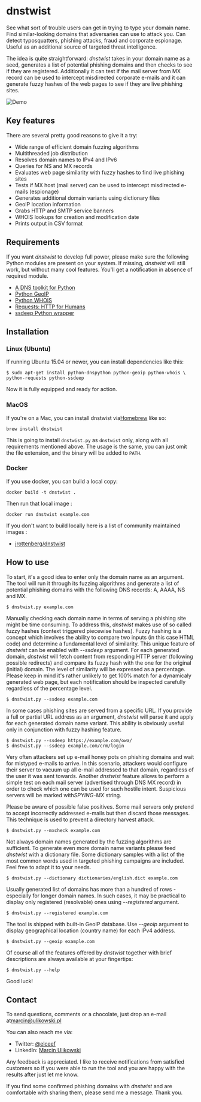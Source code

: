 dnstwist
========

See what sort of trouble users can get in trying to type your domain name. Find similar-looking domains that adversaries can use to attack you. Can detect typosquatters, phishing attacks, fraud and corporate espionage. Useful as an additional source of targeted threat intelligence.

The idea is quite straightforward: *dnstwist* takes in your domain name as a seed, generates a list of potential phishing domains and then checks to see if they are registered. Additionally it can test if the mail server from MX record can be used to intercept misdirected corporate e-mails and it can generate fuzzy hashes of the web pages to see if they are live phishing sites.

![Demo](/docs/screens/demo.gif)

Key features
------------

There are several pretty good reasons to give it a try:

-	Wide range of efficient domain fuzzing algorithms
-	Multithreaded job distribution
-	Resolves domain names to IPv4 and IPv6
-	Queries for NS and MX records
-	Evaluates web page similarity with fuzzy hashes to find live phishing sites
-	Tests if MX host (mail server) can be used to intercept misdirected e-mails (espionage)
-	Generates additional domain variants using dictionary files
-	GeoIP location information
-	Grabs HTTP and SMTP service banners
-	WHOIS lookups for creation and modification date
-	Prints output in CSV format

Requirements
------------

If you want *dnstwist* to develop full power, please make sure the following Python modules are present on your system. If missing, *dnstwist* will still work, but without many cool features. You'll get a notification in absence of required module.

-	[A DNS toolkit for Python](http://www.dnspython.org/)
-	[Python GeoIP](https://pypi.python.org/pypi/GeoIP/)
-	[Python WHOIS](https://pypi.python.org/pypi/whois)
-	[Requests: HTTP for Humans](http://www.python-requests.org/)
-	[ssdeep Python wrapper](https://pypi.python.org/pypi/ssdeep)

Installation
------------

### Linux (Ubuntu)

If running Ubuntu 15.04 or newer, you can install dependencies like this:

```
$ sudo apt-get install python-dnspython python-geoip python-whois \
python-requests python-ssdeep
```

Now it is fully equipped and ready for action.

### MacOS

If you're on a Mac, you can install dnstwist via[Homebrew](https://github.com/Homebrew/homebrew) like so:

```
brew install dnstwist
```

This is going to install `dnstwist.py` as `dnstwist` only, along with all requirements mentioned above. The usage is the same, you can just omit the file extension, and the binary will be added to `PATH`.

### Docker

If you use docker, you can build a local copy:

```
docker build -t dnstwist .
```

Then run that local image :

```
docker run dnstwist example.com
```

If you don't want to build locally here is a list of community maintained images :

-	[jrottenberg/dnstwist](https://hub.docker.com/r/jrottenberg/dnstwist/)

How to use
----------

To start, it's a good idea to enter only the domain name as an argument. The tool will run it through its fuzzing algorithms and generate a list of potential phishing domains with the following DNS records: A, AAAA, NS and MX.

```
$ dnstwist.py example.com
```

Manually checking each domain name in terms of serving a phishing site might be time consuming. To address this, *dnstwist* makes use of so called fuzzy hashes (context triggered piecewise hashes). Fuzzy hashing is a concept which involves the ability to compare two inputs (in this case HTML code) and determine a fundamental level of similarity. This unique feature of *dnstwist* can be enabled with *--ssdeep* argument. For each generated domain, *dnstwist* will fetch content from responding HTTP server (following possible redirects) and compare its fuzzy hash with the one for the original (initial) domain. The level of similarity will be expressed as a percentage. Please keep in mind it's rather unlikely to get 100% match for a dynamicaly generated web page, but each notification should be inspected carefully regardless of the percentage level.

```
$ dnstwist.py --ssdeep example.com
```

In some cases phishing sites are served from a specific URL. If you provide a full or partial URL address as an argument, *dnstwist* will parse it and apply for each generated domain name variant. This ability is obviously useful only in conjunction with fuzzy hashing feature.

```
$ dnstwist.py --ssdeep https://example.com/owa/
$ dnstwist.py --ssdeep example.com/crm/login
```

Very often attackers set up e-mail honey pots on phishing domains and wait for mistyped e-mails to arrive. In this scenario, attackers would configure their server to vacuum up all e-mail addressed to that domain, regardless of the user it was sent towards. Another *dnstwist* feature allows to perform a simple test on each mail server (advertised through DNS MX record) in order to check which one can be used for such hostile intent. Suspicious servers will be marked with*SPYING-MX* string.

Please be aware of possible false positives. Some mail servers only pretend to accept incorrectly addressed e-mails but then discard those messages. This technique is used to prevent a directory harvest attack.

```
$ dnstwist.py --mxcheck example.com
```

Not always domain names generated by the fuzzing algorithms are sufficient. To generate even more domain name variants please feed *dnstwist* with a dictionary file. Some dictionary samples with a list of the most common words used in targeted phishing campaigns are included. Feel free to adapt it to your needs.

```
$ dnstwist.py --dictionary dictionaries/english.dict example.com
```

Usually generated list of domains has more than a hundred of rows - especially for longer domain names. In such cases, it may be practical to display only registered (resolvable) ones using *--registered* argument.

```
$ dnstwist.py --registered example.com
```

The tool is shipped with built-in GeoIP database. Use *--geoip* argument to display geographical location (country name) for each IPv4 address.

```
$ dnstwist.py --geoip example.com
```

Of course all of the features offered by *dnstwist* together with brief descriptions are always available at your fingertips:

```
$ dnstwist.py --help
```

Good luck!

Contact
-------

To send questions, comments or a chocolate, just drop an e-mail at[marcin@ulikowski.pl](mailto:marcin@ulikowski.pl)

You can also reach me via:

-	Twitter: [@elceef](https://twitter.com/elceef)
-	LinkedIn: [Marcin Ulikowski](https://pl.linkedin.com/in/elceef)

Any feedback is appreciated. I like to receive notifications from satisfied customers so if you were able to run the tool and you are happy with the results after just let me know.

If you find some confirmed phishing domains with *dnstwist* and are comfortable with sharing them, please send me a message. Thank you.
